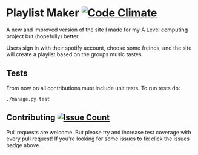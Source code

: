 # Playlist Maker [![Code Climate](https://codeclimate.com/github/Mascros/playlist-maker/badges/gpa.svg)](https://codeclimate.com/github/Mascros/playlist-maker)
A new and improved version of the site I made for my A Level computing project but (hopefully) better.

Users sign in with their spotify account, choose some freinds, and the site will create a playlist based on the groups music tastes.

## Tests
From now on all contributions must include unit tests.
To run tests do:
```
./manage.py test
```

## Contributing [![Issue Count](https://codeclimate.com/github/Mascros/playlist-maker/badges/issue_count.svg)](https://codeclimate.com/github/Mascros/playlist-maker)
Pull requests are welcome. But please try and increase test coverage with every pull request!
If you're looking for some issues to fix click the issues badge above.
